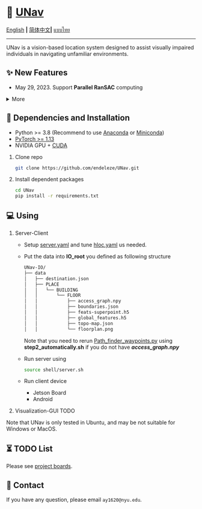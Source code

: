 
# :rocket: [UNav](https://github.com/endeleze/UNav)

[English](README.md) **|** [简体中文](README_CN.md)**|** [แบบไทย](README_Thai.md)

---

UNav is a vision-based location system designed to assist visually impaired individuals in navigating unfamiliar environments.

## :sparkles: New Features

- May 29, 2023. Support **Parallel RanSAC** computing 

<details>
  <summary>More</summary>

</details>

## :wrench: Dependencies and Installation

- Python >= 3.8 (Recommend to use [Anaconda](https://www.anaconda.com/download/#linux) or [Miniconda](https://docs.conda.io/en/latest/miniconda.html))
- [PyTorch >= 1.13](https://pytorch.org/)
- NVIDIA GPU + [CUDA](https://developer.nvidia.com/cuda-downloads)

1. Clone repo

    ```bash
    git clone https://github.com/endeleze/UNav.git
    ```

1. Install dependent packages

    ```bash
    cd UNav
    pip install -r requirements.txt
    ```
## :computer: Using
1. Server-Client

    * Setup [server.yaml](configs/server.yaml) and tune [hloc.yaml](configs/hloc.yaml) us needed.

   * Put the data into **IO_root** you defined as following structure
   
      ```bash
      UNav-IO/
      ├── data
      │   ├── destination.json
      │   ├── PLACE
      │   │   └── BUILDING
      │   │       └── FLOOR
      │   │           ├── access_graph.npy
      │   │           ├── boundaries.json
      │   │           ├── feats-superpoint.h5
      │   │           ├── global_features.h5
      │   │           ├── topo-map.json
      │   │           └── floorplan.png
      ```

      Note that you need to rerun [Path_finder_waypoints.py](./Path_finder_waypoints.py) using **step2_automatically.sh** if you do not have ***access_graph.npy***
    * Run server using
      ```bash
      source shell/server.sh
      ```
    * Run client device
      * Jetson Board
      * Android
  
2. Visualization-GUI
    TODO

Note that UNav is only tested in Ubuntu, and may be not suitable for Windows or MacOS.

## :hourglass_flowing_sand: TODO List

Please see [project boards](https://github.com/endeleze/UNav/projects).



## :e-mail: Contact

If you have any question, please email `ay1620@nyu.edu`.
